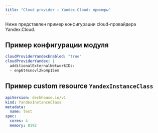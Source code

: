 ```yaml
---
title: "Cloud provider — Yandex.Cloud: примеры"
---
```


Ниже представлен пример конфигурации cloud-провайдера Yandex.Cloud.

## Пример конфигурации модуля

```yaml
cloudProviderYandexEnabled: "true"
cloudProviderYandex: |
  additionalExternalNetworkIDs:
  - enp6t4snovl2ko4p15em
```

## Пример custom resource `YandexInstanceClass`

```yaml
apiVersion: deckhouse.io/v1
kind: YandexInstanceClass
metadata:
  name: test
spec:
  cores: 4
  memory: 8192
```
